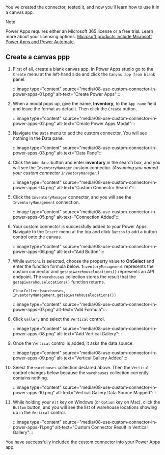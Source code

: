 You've created the connector, tested it, and now you'll learn how to use it in a canvas app.

> [!NOTE]
> Power Apps requires either an Microsoft 365 license or a free trial. Learn more about your licensing options. [Microsoft products include Microsoft Power Apps and Power Automate][pa pricing].


## Create a canvas ppp ##

1. First of all, create a blank canvas app. In Power Apps studio go to the `Create` menu at the left-hand side and click the `Canvas app from blank` panel.

    :::image type="content" source="media/08-use-custom-connector-in-power-apps-01.png" alt-text="Create Power Apps":::

1. When a modal pops up, give the name, **Inventory**, to the `App name` field and leave the format as default. Then click the `Create` button.

    :::image type="content" source="media/08-use-custom-connector-in-power-apps-02.png" alt-text="Create Power Apps Modal":::

1. Navigate the `Data` menu to add the custom connector. You will see nothing in the Data pane.

    :::image type="content" source="media/08-use-custom-connector-in-power-apps-03.png" alt-text="Data Pane":::

1. Click the `Add data` button and enter **inventory** in the search box, and you will see the `InventoryManager` custom connector. *(Assuming you named your custom connector `InventoryManager`.)*

    :::image type="content" source="media/08-use-custom-connector-in-power-apps-04.png" alt-text="Custom Connector Search":::

1. Click the `InventoryManager` connector, and you will see the `InventoryManagement` connection.

    :::image type="content" source="media/08-use-custom-connector-in-power-apps-05.png" alt-text="Connection Added":::

1. Your custom connector is successfully added to your Power Apps. Navigate to the `Insert` menu at the top and click `Button` to add a button control onto the canvas.

    :::image type="content" source="media/08-use-custom-connector-in-power-apps-06.png" alt-text="Add Button":::

1. While `Button1` is selected, choose the property value to **OnSelect** and enter the function formula below. `InventoryManagement` represents the custom connector and `getapiwarehouselocations()` represents an API endpoint. The `warehouses` collection stores the result that the `getapiwarehouselocations()` function returns.

    ```powerappsfl
    ClearCollect(warehouses, InventoryManagement.getapiwarehouselocations())
    ```

    :::image type="content" source="media/08-use-custom-connector-in-power-apps-07.png" alt-text="Add Formula":::

1. Click `Gallery` and select the `Vertical` control.

    :::image type="content" source="media/08-use-custom-connector-in-power-apps-08.png" alt-text="Add Vertical Gallery":::

1. Once the `Vertical` control is added, it asks the data source.

    :::image type="content" source="media/08-use-custom-connector-in-power-apps-09.png" alt-text="Vertical Gallery  Added":::

1. Select the `warehouses` collection declared above. Then the `Vertical` control changes below because the `warehouses` collection currently contains nothing.

    :::image type="content" source="media/08-use-custom-connector-in-power-apps-10.png" alt-text="Vertical Gallery Data Source Mapped":::

1. While holding your `Alt` key on Windows (or `Option` key on Mac), click the `Button` button, and you will see the list of warehouse locations showing up in the `Vertical` control.

    :::image type="content" source="media/08-use-custom-connector-in-power-apps-11.png" alt-text="Custom Connector Result in Vertical Gallery":::

You have successfully included the custom connector into your Power Apps app.


[pa pricing]: https://docs.microsoft.com/powerapps/administrator/pricing-billing-skus
